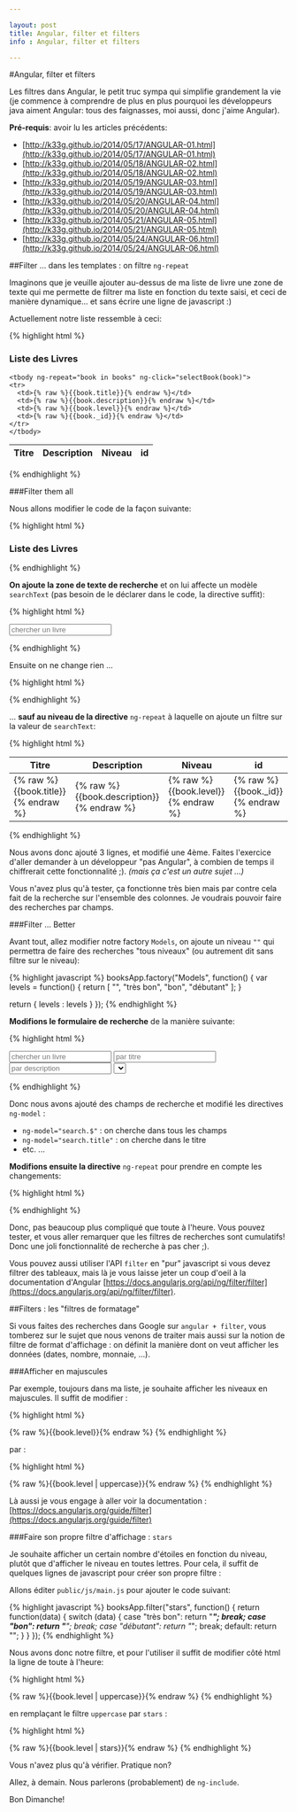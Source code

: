 ```yaml
---

layout: post
title: Angular, filter et filters
info : Angular, filter et filters

---
```


#Angular, filter et filters

Les filtres dans Angular, le petit truc sympa qui simplifie grandement la vie (je commence à comprendre de plus en plus pourquoi les développeurs java aiment Angular: tous des faignasses, moi aussi, donc j'aime Angular). 

**Pré-requis**: avoir lu les articles précédents:

- [http://k33g.github.io/2014/05/17/ANGULAR-01.html](http://k33g.github.io/2014/05/17/ANGULAR-01.html)
- [http://k33g.github.io/2014/05/18/ANGULAR-02.html](http://k33g.github.io/2014/05/18/ANGULAR-02.html)
- [http://k33g.github.io/2014/05/19/ANGULAR-03.html](http://k33g.github.io/2014/05/19/ANGULAR-03.html)
- [http://k33g.github.io/2014/05/20/ANGULAR-04.html](http://k33g.github.io/2014/05/20/ANGULAR-04.html)
- [http://k33g.github.io/2014/05/21/ANGULAR-05.html](http://k33g.github.io/2014/05/21/ANGULAR-05.html)
- [http://k33g.github.io/2014/05/24/ANGULAR-06.html](http://k33g.github.io/2014/05/24/ANGULAR-06.html)

##Filter ... dans les templates : on filtre `ng-repeat`

Imaginons que je veuille ajouter au-dessus de ma liste de livre une zone de texte qui me permette de filtrer ma liste en fonction du texte saisi, et ceci de manière dynamique... et sans écrire une ligne de javascript :)

Actuellement notre liste ressemble à ceci:

{% highlight html %}
<div class="uk-panel">

  <h3 class="uk-panel-title">Liste des Livres</h3>

  <table class="uk-table uk-table-hover">
    <thead>
    <tr>
      <th>Titre</th>
      <th>Description</th>
      <th>Niveau</th>
      <th>id</th>
    </tr>
    </thead>

    <tbody ng-repeat="book in books" ng-click="selectBook(book)">
    <tr>
      <td>{% raw %}{{book.title}}{% endraw %}</td>
      <td>{% raw %}{{book.description}}{% endraw %}</td>
      <td>{% raw %}{{book.level}}{% endraw %}</td>
      <td>{% raw %}{{book._id}}{% endraw %}</td>
    </tr>
    </tbody>
  </table>

</div>
{% endhighlight %}

###Filter them all

Nous allons modifier le code de la façon suivante:

{% highlight html %}
<div class="uk-panel">

  <h3 class="uk-panel-title">Liste des Livres</h3>
{% endhighlight %}

**On ajoute la zone de texte de recherche** et on lui affecte un modèle `searchText` (pas besoin de le déclarer dans le code, la directive suffit):

{% highlight html %}
  <form class="uk-form">
    <input ng-model="searchText" placeholder="chercher un livre">
  </form>
{% endhighlight %}

Ensuite on ne change rien ...

{% highlight html %}
  <table class="uk-table uk-table-hover">
    <thead>
    <tr>
      <th>Titre</th>
      <th>Description</th>
      <th>Niveau</th>
      <th>id</th>
    </tr>
    </thead>
{% endhighlight %}

... **sauf au niveau de la directive** `ng-repeat` à laquelle on ajoute un filtre sur la valeur de `searchText`:

{% highlight html %}
    <tbody ng-repeat="book in books | filter:searchText" ng-click="selectBook(book)">
    <tr>
      <td>{% raw %}{{book.title}}{% endraw %}</td>
      <td>{% raw %}{{book.description}}{% endraw %}</td>
      <td>{% raw %}{{book.level}}{% endraw %}</td>
      <td>{% raw %}{{book._id}}{% endraw %}</td>
    </tr>
    </tbody>
  </table>

</div>
{% endhighlight %}

Nous avons donc ajouté 3 lignes, et modifié une 4ème. Faites l'exercice d'aller demander à un développeur "pas Angular", à combien de temps il chiffrerait cette fonctionnalité ;). *(mais ça c'est un autre sujet ...)*

Vous n'avez plus qu'à tester, ça fonctionne très bien mais par contre cela fait de la recherche sur l'ensemble des colonnes. Je voudrais pouvoir faire des recherches par champs.

###Filter ... Better

Avant tout, allez modifier notre factory `Models`, on ajoute un niveau `""` qui permettra de faire des recherches "tous niveaux" (ou autrement dit sans filtre sur le niveau): 

{% highlight javascript %}
booksApp.factory("Models", function() {
  var levels = function() {
    return [
      "", "très bon", "bon", "débutant"
    ];
  }

  return {
    levels : levels
  }
});
{% endhighlight %} 

**Modifions le formulaire de recherche** de la manière suivante:

{% highlight html %}
<form class="uk-form">
  <input ng-model="search.$" placeholder="chercher un livre">
  <input ng-model="search.title" placeholder="par titre">
  <input ng-model="search.description" placeholder="par description">
  <select ng-model="search.level"
          ng-options="level for level in levels">
  </select>
</form>
{% endhighlight %}

Donc nous avons ajouté des champs de recherche et modifié les directives `ng-model` :

- `ng-model="search.$"` : on cherche dans tous les champs
- `ng-model="search.title"` : on cherche dans le titre
- etc. ...

**Modifions ensuite la directive** `ng-repeat` pour prendre en compte les changements:

{% highlight html %}
<tbody ng-repeat="book in books | filter:search:strict" ng-click="selectBook(book)">
{% endhighlight %}

Donc, pas beaucoup plus compliqué que toute à l'heure. Vous pouvez tester, et vous aller remarquer que les filtres de recherches sont cumulatifs! Donc une joli fonctionnalité de recherche à pas cher ;).

Vous pouvez aussi utiliser l'API `filter` en "pur" javascript si vous devez filtrer des tableaux, mais là je vous laisse jeter un coup d'oeil à la documentation d'Angular [https://docs.angularjs.org/api/ng/filter/filter](https://docs.angularjs.org/api/ng/filter/filter).

##Filters : les "filtres de formatage"

Si vous faites des recherches dans Google sur `angular + filter`, vous tomberez sur le sujet que nous venons de traiter mais aussi sur la notion de filtre de format d'affichage : on définit la manière dont on veut afficher les données (dates, nombre, monnaie, ...). 

###Afficher en majuscules

Par exemple, toujours dans ma liste, je souhaite afficher les niveaux en majuscules. Il suffit de modifier :

{% highlight html %}
<td>{% raw %}{{book.level}}{% endraw %}</td>
{% endhighlight %}

par :

{% highlight html %}
<td>{% raw %}{{book.level | uppercase}}{% endraw %}</td>
{% endhighlight %}

Là aussi je vous engage à aller voir la documentation : [https://docs.angularjs.org/guide/filter](https://docs.angularjs.org/guide/filter)

###Faire son propre filtre d'affichage : `stars`

Je souhaite afficher un certain nombre d'étoiles en fonction du niveau, plutôt que d'afficher le niveau en toutes lettres. Pour cela, il suffit de quelques lignes de javascript pour créer son propre filtre :

Allons éditer `public/js/main.js` pour ajouter le code suivant:

{% highlight javascript %}
booksApp.filter("stars", function() {
  return function(data) {
    switch (data) {
      case "très bon":
        return "***";
        break;
      case "bon":
        return "**";
        break;
      case "débutant":
        return "*";
        break;
      default:
        return "";
    }
  }
});
{% endhighlight %}

Nous avons donc notre filtre, et pour l'utiliser il suffit de modifier côté html la ligne de toute à l'heure:

{% highlight html %}
<td>{% raw %}{{book.level | uppercase}}{% endraw %}</td>
{% endhighlight %}

en remplaçant le filtre `uppercase` par `stars` :

{% highlight html %}
<td>{% raw %}{{book.level | stars}}{% endraw %}</td>
{% endhighlight %}

Vous n'avez plus qu'à vérifier. Pratique non?

Allez, à demain. Nous parlerons (probablement) de `ng-include`.

Bon Dimanche!

         